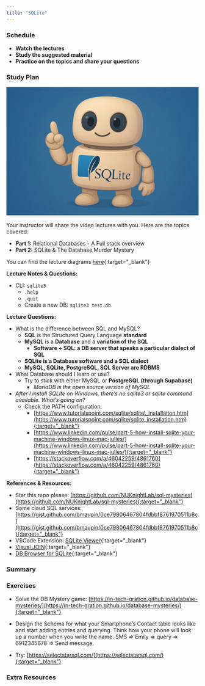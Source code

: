 ```yaml
---
title: "SQLite"
---
```


### Schedule

  - **Watch the lectures**
  - **Study the suggested material**
  - **Practice on the topics and share your questions**

### Study Plan

  ![](./assets/SQLite.jpg)

  Your instructor will share the video lectures with you. Here are the topics covered:

  - **Part 1:** Relational Databases - A Full stack overview 
  - **Part 2:** SQLite & The Database Murder Mystery

  You can find the lecture diagrams [here](){:target="_blank"}

  **Lecture Notes & Questions:**

  - CLI: `sqlite3`
    - `.help`
    - `.quit`
    - Create a new DB: `sqlite3 test.db`

  **Lecture Questions:**

  - What is the difference between SQL and MySQL?  
    - **SQL** is the Structured Query Language **standard**  
    - **MySQL** is a **Database** and a **variation of the SQL**  
      - **Software + SQL: a DB server that speaks a particular dialect of SQL**  
    - **SQLite is a Database software and a SQL dialect**  
    -  **MySQL, SQLite, PostgreSQL, SQL Server are RDBMS**  
  - What Database should I learn or use?  
    - Try to stick with either MySQL or **PostgreSQL (through Supabase)**  
      - *MariaDB is the open source version of MySQL*  
  - *After I install SQLite on Windows, there’s no sqlite3 or sqlite command available. What’s going on?*  
    - Check the PATH configuration:   
      - [https://www.tutorialspoint.com/sqlite/sqlite\_installation.htm](https://www.tutorialspoint.com/sqlite/sqlite_installation.htm){:target="_blank"}  
      - [https://www.linkedin.com/pulse/part-5-how-install-sqlite-your-machine-windows-linux-mac-julles/](https://www.linkedin.com/pulse/part-5-how-install-sqlite-your-machine-windows-linux-mac-julles/){:target="_blank"}  
      - [https://stackoverflow.com/a/46042259/4861760](https://stackoverflow.com/a/46042259/4861760){:target="_blank"}

  **References & Resources:**

  - Star this repo please: [https://github.com/NUKnightLab/sql-mysteries](https://github.com/NUKnightLab/sql-mysteries){:target="_blank"}  
  - Some cloud SQL services: [https://gist.github.com/bmaupin/0ce79806467804fdbbf8761970511b8c](https://gist.github.com/bmaupin/0ce79806467804fdbbf8761970511b8c){:target="_blank"}  
  - VSCode Extension: [SQLite Viewer](https://marketplace.visualstudio.com/items?itemName=qwtel.sqlite-viewer){:target="_blank"}  
  - [Visual JOIN](https://joins.spathon.com/){:target="_blank"}
  - [DB Browser for SQLite](https://sqlitebrowser.org/){:target="_blank"}  

### Summary

### Exercises

  - Solve the DB Mystery game: [https://in-tech-gration.github.io/database-mysteries/](https://in-tech-gration.github.io/database-mysteries/){:target="_blank"}

  - Design the Schema for what your Smartphone’s Contact table looks like and start adding entries and querying. Think how your phone will look up a number when you write the name. SMS => Emily => query => 6912345678 => Send message.   

  - Try: [https://selectstarsql.com/](https://selectstarsql.com/){:target="_blank"}  

### Extra Resources
